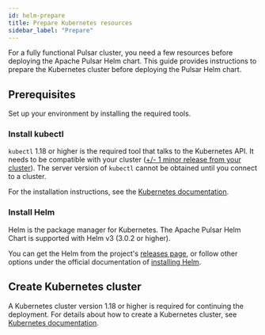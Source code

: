 ```yaml
---
id: helm-prepare
title: Prepare Kubernetes resources
sidebar_label: "Prepare"
---
```


For a fully functional Pulsar cluster, you need a few resources before deploying the Apache Pulsar Helm chart. This guide provides instructions to prepare the Kubernetes cluster before deploying the Pulsar Helm chart.

## Prerequisites

Set up your environment by installing the required tools.

### Install kubectl

`kubectl` 1.18 or higher is the required tool that talks to the Kubernetes API. It needs to be compatible with your cluster ([+/- 1 minor release from your cluster](https://kubernetes.io/docs/tasks/tools/install-kubectl/#before-you-begin)). The server version of `kubectl` cannot be obtained until you connect to a cluster.

For the installation instructions, see the [Kubernetes documentation](https://kubernetes.io/docs/tasks/tools/install-kubectl/#install-kubectl).

### Install Helm

Helm is the package manager for Kubernetes. The Apache Pulsar Helm Chart is supported with Helm v3 (3.0.2 or higher).

You can get the Helm from the project's [releases page](https://github.com/helm/helm/releases), or follow other options under the official documentation of [installing Helm](https://helm.sh/docs/intro/install/).

## Create Kubernetes cluster

A Kubernetes cluster version 1.18 or higher is required for continuing the deployment. For details about how to create a Kubernetes cluster, see [Kubernetes documentation](https://kubernetes.io/docs/setup/production-environment/tools/).